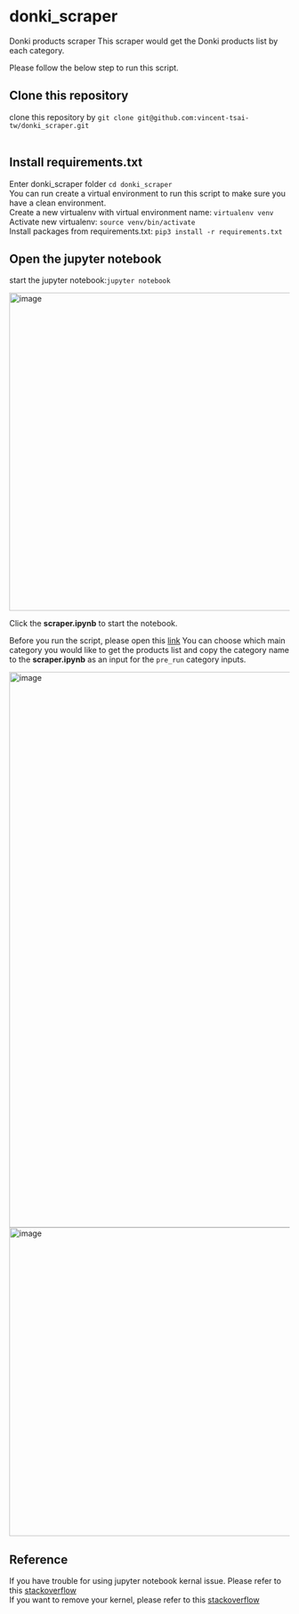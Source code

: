 # donki_scraper
Donki products scraper
This scraper would get the Donki products list by each category.

Please follow the below step to run this script.
<br/>

## Clone this repository ##
clone this repository by `git clone git@github.com:vincent-tsai-tw/donki_scraper.git` <br/>
<br/>

## Install requirements.txt <br/>
Enter donki_scraper folder `cd donki_scraper` <br/>
You can run create a virtual environment to run this script to make sure you have a clean environment. <br/>
Create a new virtualenv with virtual environment name: `virtualenv venv` <br/>
Activate new virtualenv: `source venv/bin/activate`<br/>
Install packages from requirements.txt: `pip3 install -r requirements.txt`<br/>

## Open the jupyter notebook
start the jupyter notebook:`jupyter notebook`

<img width="572" alt="image" src="https://user-images.githubusercontent.com/67896676/171989796-1d0bebe6-8494-40b7-9858-44775e22a028.png">


Click the **scraper.ipynb** to start the notebook.

Before you run the script, please open this [link](https://mpglobal.donki.com/ec-web/d/pcd?titleStr=5YyW5aaG5ZOB&gpId=gm-0004?lan=zh-tw)
You can choose which main category you would like to get the products list and copy the category name to the **scraper.ipynb** as an input for the `pre_run` category inputs.

<img width="999" alt="image" src="https://user-images.githubusercontent.com/67896676/171989854-0899e84b-b8b1-4849-92e0-a0379eb16c0d.png">

<img width="555" alt="image" src="https://user-images.githubusercontent.com/67896676/171989986-71d156ca-2f4e-4b47-9ede-127d181fee9e.png">



## Reference ##
If you have trouble for using jupyter notebook kernal issue.
Please refer to this [stackoverflow](https://stackoverflow.com/questions/58405650/jupyter-notebook-and-virtualenv) <br/>
If you want to remove your kernel, please refer to this [stackoverflow](https://stackoverflow.com/questions/42635310/remove-kernel-on-jupyter-notebook) <br/>
